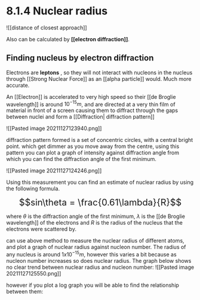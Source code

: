 # 8.1.4 Nuclear radius


![[distance of closest approach]]

Also can be calculated by **[[electron diffraction]]**.


## Finding nucleus by electron diffraction
Electrons are **leptons** , so they will not interact with nucleons in the nucleus through [[Strong Nuclear Force]] as an [[alpha particle]] would. 
Much more accurate.

An [[Electron]] is accelerated to very high speed so their [[de Broglie wavelength]] is around $10^{-15}m$, and are directed at a very thin film of material in front of a screen causing them to diffract through the gaps between nuclei and form a [[Diffraction| diffraction pattern]]

![[Pasted image 20211127123940.png]]

diffraction pattern formed is a set of concentric circles, with a central bright point. which get dimmer as you move away from the centre, using this pattern you can plot a graph of intensity against diffraction angle from which you can find the diffraction angle of the first minimum.

![[Pasted image 20211127124246.png]]

Using this measurement you can find an estimate of nuclear radius by using the following formula.

<font size = "5"> $$sin\theta = \frac{0.61\lambda}{R}$$ </font>

where $\theta$ is the diffraction angle of the first minimum,  $\lambda$ is the [[de Broglie wavelength]] of the electrons and $R$ is the radius of the nucleus that the electrons were scattered by.

can use above method to measure the nuclear radius of different atoms, and plot a graph of nuclear radius against nucleon number. The radius of any nucleus is around $1 x 10^{-15}m$, however this varies a bit because as nucleon number increases so does nuclear radius. The graph below shows no clear trend between nuclear radius and nucleon number:
![[Pasted image 20211127125550.png]]

however if you plot a log graph you will be able to find the relationship between them:

